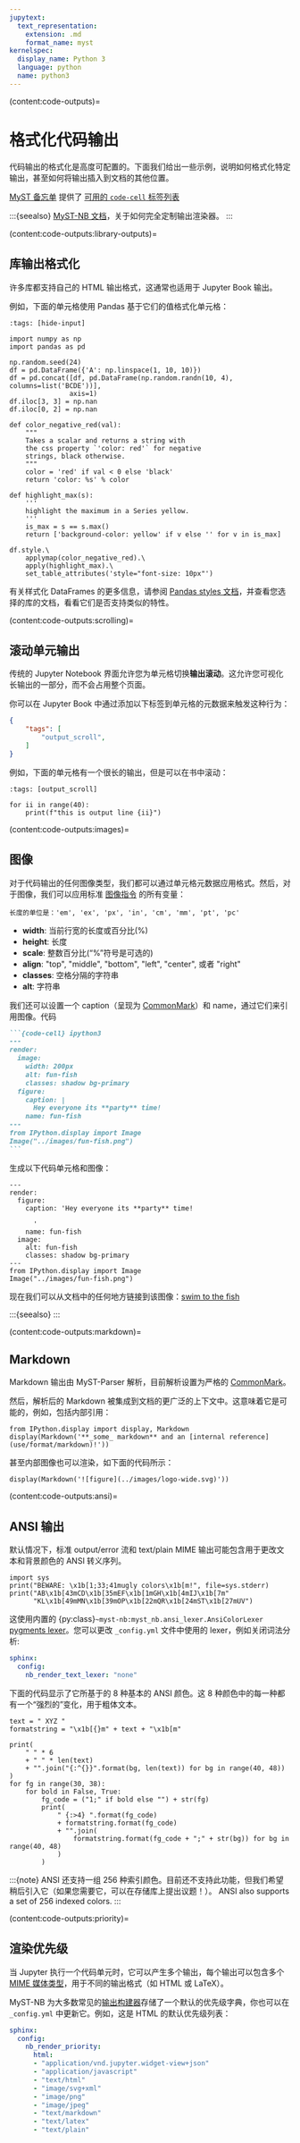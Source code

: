 ```yaml
---
jupytext:
  text_representation:
    extension: .md
    format_name: myst
kernelspec:
  display_name: Python 3
  language: python
  name: python3
---
```


(content:code-outputs)=

# 格式化代码输出

代码输出的格式化是高度可配置的。下面我们给出一些示例，说明如何格式化特定输出，甚至如何将输出插入到文档的其他位置。

[MyST 备忘单](myst_cheatsheet) 提供了 [可用的 `code-cell` 标签列表](myst_cheatsheet:code-cell:tags)

:::{seealso}
[MyST-NB 文档](myst-nb:use/format/cutomise)，关于如何完全定制输出渲染器。
:::

(content:code-outputs:library-outputs)=
## 库输出格式化

许多库都支持自己的 HTML 输出格式，这通常也适用于 Jupyter Book 输出。

例如，下面的单元格使用 Pandas 基于它们的值格式化单元格：

```{code-cell} ipython3
:tags: [hide-input]

import numpy as np
import pandas as pd

np.random.seed(24)
df = pd.DataFrame({'A': np.linspace(1, 10, 10)})
df = pd.concat([df, pd.DataFrame(np.random.randn(10, 4), columns=list('BCDE'))],
               axis=1)
df.iloc[3, 3] = np.nan
df.iloc[0, 2] = np.nan

def color_negative_red(val):
    """
    Takes a scalar and returns a string with
    the css property `'color: red'` for negative
    strings, black otherwise.
    """
    color = 'red' if val < 0 else 'black'
    return 'color: %s' % color

def highlight_max(s):
    '''
    highlight the maximum in a Series yellow.
    '''
    is_max = s == s.max()
    return ['background-color: yellow' if v else '' for v in is_max]

df.style.\
    applymap(color_negative_red).\
    apply(highlight_max).\
    set_table_attributes('style="font-size: 10px"')
```

有关样式化 DataFrames 的更多信息，请参阅 [Pandas styles 文档](https://pandas.pydata.org/pandas-docs/stable/user_guide/style.html)，并查看您选择的库的文档，看看它们是否支持类似的特性。

(content:code-outputs:scrolling)=
## 滚动单元输出

传统的 Jupyter Notebook 界面允许您为单元格切换**输出滚动**。这允许您可视化长输出的一部分，而不会占用整个页面。

你可以在 Jupyter Book 中通过添加以下标签到单元格的元数据来触发这种行为：

```json
{
    "tags": [
        "output_scroll",
    ]
}
```

例如，下面的单元格有一个很长的输出，但是可以在书中滚动：

```{code-cell} ipython3
:tags: [output_scroll]

for ii in range(40):
    print(f"this is output line {ii}")
```

(content:code-outputs:images)=
## 图像

对于代码输出的任何图像类型，我们都可以通过单元格元数据应用格式。然后，对于图像，我们可以应用标准 [图像指令](https://docutils.sourceforge.io/docs/ref/rst/directives.html#image) 的所有变量：

```{margin}
长度的单位是：'em', 'ex', 'px', 'in', 'cm', 'mm', 'pt', 'pc'
```

- **width**: 当前行宽的长度或百分比(%)
- **height**: 长度
- **scale**: 整数百分比(“%”符号是可选的)
- **align**: "top", "middle", "bottom", "left", "center", 或者 "right"
- **classes**: 空格分隔的字符串
- **alt**: 字符串

我们还可以设置一个 caption（呈现为 [CommonMark](https://commonmark.org/)）和 name，通过它们来引用图像。代码

````md
```{code-cell} ipython3
---
render:
  image:
    width: 200px
    alt: fun-fish
    classes: shadow bg-primary
  figure:
    caption: |
      Hey everyone its **party** time!
    name: fun-fish
---
from IPython.display import Image
Image("../images/fun-fish.png")
```
````

生成以下代码单元格和图像：

```{code-cell} ipython3
---
render:
  figure:
    caption: 'Hey everyone its **party** time!

      '
    name: fun-fish
  image:
    alt: fun-fish
    classes: shadow bg-primary
---
from IPython.display import Image
Image("../images/fun-fish.png")
```

现在我们可以从文档中的任何地方链接到该图像：[swim to the fish](fun-fish)

:::{seealso}
[](jupyter-cell-tags)
:::

(content:code-outputs:markdown)=
## Markdown

Markdown 输出由 MyST-Parser 解析，目前解析设置为严格的 [CommonMark](https://commonmark.org/)。

然后，解析后的 Markdown 被集成到文档的更广泛的上下文中。这意味着它是可能的，例如，包括内部引用：

```{code-cell} ipython3
from IPython.display import display, Markdown
display(Markdown('**_some_ markdown** and an [internal reference](use/format/markdown)!'))
```

甚至内部图像也可以渲染，如下面的代码所示：

```{code-cell} ipython3
display(Markdown('![figure](../images/logo-wide.svg)'))
```

(content:code-outputs:ansi)=
## ANSI 输出

默认情况下，标准 output/error 流和 text/plain MIME 输出可能包含用于更改文本和背景颜色的 ANSI 转义序列。

```{code-cell} ipython3
import sys
print("BEWARE: \x1b[1;33;41mugly colors\x1b[m!", file=sys.stderr)
print("AB\x1b[43mCD\x1b[35mEF\x1b[1mGH\x1b[4mIJ\x1b[7m"
      "KL\x1b[49mMN\x1b[39mOP\x1b[22mQR\x1b[24mST\x1b[27mUV")
```

这使用内置的 {py:class}`~myst-nb:myst_nb.ansi_lexer.AnsiColorLexer` [pygments lexer](https://pygments.org/)。您可以更改 `_config.yml` 文件中使用的 lexer，例如关闭词法分析:

```yaml
sphinx:
  config:
    nb_render_text_lexer: "none"
```

下面的代码显示了它所基于的 8 种基本的 ANSI 颜色。这 8 种颜色中的每一种都有一个“强烈的”变化，用于粗体文本。

```{code-cell} ipython3
text = " XYZ "
formatstring = "\x1b[{}m" + text + "\x1b[m"

print(
    " " * 6
    + " " * len(text)
    + "".join("{:^{}}".format(bg, len(text)) for bg in range(40, 48))
)
for fg in range(30, 38):
    for bold in False, True:
        fg_code = ("1;" if bold else "") + str(fg)
        print(
            " {:>4} ".format(fg_code)
            + formatstring.format(fg_code)
            + "".join(
                formatstring.format(fg_code + ";" + str(bg)) for bg in range(40, 48)
            )
        )
```

:::{note}
ANSI 还支持一组 256 种索引颜色。目前还不支持此功能，但我们希望稍后引入它（如果您需要它，可以在存储库上提出议题！）。
ANSI also supports a set of 256 indexed colors.
:::

(content:code-outputs:priority)=
## 渲染优先级

当 Jupyter 执行一个代码单元时，它可以产生多个输出，每个输出可以包含多个 [MIME 媒体类型](https://developer.mozilla.org/en-US/docs/Web/HTTP/Basics_of_HTTP/MIME_types)，用于不同的输出格式（如 HTML 或 LaTeX）。

MyST-NB 为大多数常见的[输出构建器](https://www.sphinx-doc.org/en/master/usage/builders/index.html)存储了一个默认的优先级字典，你也可以在 `_config.yml` 中更新它。例如，这是 HTML 的默认优先级列表：

```yaml
sphinx:
  config:
    nb_render_priority:
      html:
      - "application/vnd.jupyter.widget-view+json"
      - "application/javascript"
      - "text/html"
      - "image/svg+xml"
      - "image/png"
      - "image/jpeg"
      - "text/markdown"
      - "text/latex"
      - "text/plain"
```

